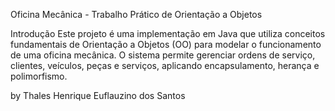 Oficina Mecânica - Trabalho Prático de Orientação a Objetos

Introdução
Este projeto é uma implementação em Java que utiliza conceitos fundamentais de Orientação a Objetos (OO) para modelar o funcionamento de uma oficina mecânica. O sistema permite gerenciar ordens de serviço, clientes, veículos, peças e serviços, aplicando encapsulamento, herança e polimorfismo.

by Thales Henrique Euflauzino dos Santos 

